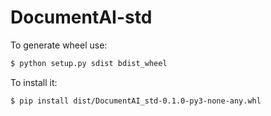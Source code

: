 # DocumentAI-std
To generate wheel use:
```sh
$ python setup.py sdist bdist_wheel	
```
To install it: 
```sh
$ pip install dist/DocumentAI_std-0.1.0-py3-none-any.whl
```